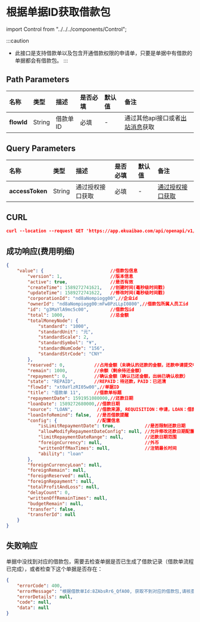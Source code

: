 # 根据单据ID获取借款包

import Control from "../../../components/Control";

<Control
method="GET"
url="/api/openapi/v1/loans/getLoanInfoByFlowId/$`flowId`"
/>

:::caution
- 此接口是支持借款单以及包含开通借款权限的申请单，只要是单据中有借款的单据都会有借款包。
:::

## Path Parameters
| 名称 | 类型 | 描述 | 是否必填 | 默认值 | 备注 |
| :--- | :--- | :--- | :--- |:--- | :--- |
| **flowId** | String | 借款单ID | 必填 | - | 通过其他api接口或者[出站消息](/docs/open-api/outbound-message/outbound-new)获取 |

## Query Parameters
| 名称 | 类型 | 描述 | 是否必填 | 默认值 | 备注 |
| :--- | :--- | :--- | :--- |:--- | :--- |
| **accessToken** | String | 通过授权接口获取 | 必填 | - | [通过授权接口获取](/docs/open-api/getting-started/auth) |

## CURL
```json
curl --location --request GET 'https://app.ekuaibao.com/api/openapi/v1/loans/getLoanInfoByFlowId/$2a8bsS2qFgck00?accessToken=TNQbsyYQV80I00'
```

## 成功响应(费用明细)
```json
{
    "value": {                         //借款包信息
        "version": 1,                  //版本信息
        "active": true,                //是否有效
        "createTime": 1589272741621,   //创建时间(毫秒级时间戳)
        "updateTime": 1589272741622,   //修改时间(毫秒级时间戳)
        "corporationId": "nd8aNompiogg00",//企业id
        "ownerId": "nd8aNompiogg00:mFw8PzLLpI0800",//借款包所属人员工id
        "id": "g3MaYlA9mc5c00",        //借款包id
        "total": 1000,                 //总金额
        "totalMoneyNode": {
            "standard": "1000",
            "standardUnit": "元",
            "standardScale": 2,
            "standardSymbol": "¥",
            "standardNumCode": "156",
            "standardStrCode": "CNY"
        },
        "reserved": 0,           //占用金额（未确认的还款的金额，还款申请提交中，出纳未确认收款）
        "remain": 1000,          //余额（剩余待还金额）
        "repayment": 0,          //确认金额（确认已还金额，出纳已确认收款）
        "state": "REPAID",       //REPAID：待还款，PAID：已还清
        "flowId": "xt0aYlzRI05w00",//单据ID
        "title": "借款单 11",     //借款单标题
        "repaymentDate": 1591951080000,//还款日期
        "loanDate": 1589272680000,//借款日期
        "source": "LOAN",         //借款来源, REQUISITION：申请，LOAN：借款-默认借款包是借款生成的
        "loanInfoRemind": false,  //是否借款提醒
        "config": {               //配置信息
            "isLimitRepaymentDate": true,           //是否限制还款日期
            "allowModifyRepaymentDateConfig": null, //允许修改还款日期配置
            "limitRepaymentDateRange": null,        //还款日期范围
            "foreignCurrency": null,                //外币
            "writtenOffMaxTimes": null,             //注销最长时间
            "ability": "loan" 
        },
        "foreignCurrencyLoan": null,
        "foreignRemain": null,
        "foreignReserved": null,
        "foreignRepayment": null,
        "totalProfitAndLoss": null,
        "delayCount": 0,
        "writtenOffRemainTimes": null,
        "budgetRemain": null,
        "transfer": false,
        "transferId": null
    }
}
```

## 失败响应
单据中没找到对应的借款包，需要去检查单据是否已生成了借款记录（借款单流程已完成），或者检查下这个单据是否存在：
```json
{
    "errorCode": 400,
    "errorMessage": "根据借款单Id:8ZAbsRr6_QfA00, 获取不到对应的借款包,请核查",
    "errorDetails": null,
    "code": null,
    "data": null
}
```







